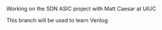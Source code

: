 Working on the SDN ASIC project with Matt Caesar at UIUC

This branch will be used to learn Verilog
